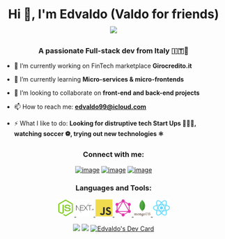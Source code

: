 <h1 align="center">Hi 👋, I'm Edvaldo (Valdo for friends) <img height="40" src="https://emoji.gg/assets/emoji/7333-parrotdance.gif"></h1>
<h3 align="center">A passionate Full-stack dev from Italy 🇮🇹🍕</h3>

- 🔭 I’m currently working on FinTech marketplace **Girocredito.it**

- 🌱 I’m currently learning **Micro-services & micro-frontends**

- 👯 I’m looking to collaborate on **front-end and back-end projects**

- 📫 How to reach me: **edvaldo99@icloud.com**

- ⚡ What I like to do: **Looking for distruptive tech Start Ups 🧑🏻‍💻, watching soccer ⚽️, trying out new technologies ⚛️**

<h3 align="center">Connect with me:</h3>
<div align="center">

[![image](https://img.shields.io/badge/LinkedIn-0077B5?style=for-the-badge&logo=linkedin&logoColor=white)](https://www.linkedin.com/in/edvaldo-g-20a271121/)
[![image](https://img.shields.io/badge/Instagram-E4405F?style=for-the-badge&logo=instagram&logoColor=white)](https://www.instagram.com/valdozzz/)
[![image](https://img.shields.io/badge/Gmail-D14836?style=for-the-badge&logo=gmail&logoColor=white)](mailto:edvaldo99@icloud.com)
  
</div>

<h3 align="center">Languages and Tools:</h3>

<p align="center"> 
  <a href="https://www.w3.org/nodejs/" target="_blank"> 
    <img src="https://raw.githubusercontent.com/devicons/devicon/master/icons/nodejs/nodejs-original.svg" alt="nodejs" width="40" height="40"/> 
  </a>
  <a href="https://nextjs.org/docs/getting-started" target="_blank"> 
    <img src="https://raw.githubusercontent.com/devicons/devicon/master/icons/nextjs/nextjs-original-wordmark.svg" alt="NextJS" width="40" height="40"/> 
  </a> 
  <a href="https://developer.mozilla.org/en-US/docs/Web/JavaScript" target="_blank"> 
    <img src="https://raw.githubusercontent.com/devicons/devicon/master/icons/javascript/javascript-original.svg" alt="javascript" width="40" height="40"/> 
  </a> 
  <a href="https://graphql.org/" target="_blank"> 
    <img src="https://raw.githubusercontent.com/devicons/devicon/master/icons/graphql/graphql-plain.svg" alt="graphql" width="40" height="40"/> 
  </a> 
  <a href="https://www.mongodb.com/" target="_blank"> 
    <img src="https://raw.githubusercontent.com/devicons/devicon/master/icons/mongodb/mongodb-original-wordmark.svg" alt="mongodb" width="40" height="40"/> 
  </a>
  <a href="https://it.reactjs.org/" target="_blank"> 
    <img src="https://raw.githubusercontent.com/devicons/devicon/master/icons/react/react-original.svg" alt="react" width="40" height="40"/> 
  </a>
</p>

<p align= "center">
  <img height= "150" src="https://github-readme-stats.vercel.app/api?username=valdo99&theme=react&show_icons=true&include_all_commits=true" />
  <img height= "150" src="https://github-readme-stats.vercel.app/api/top-langs/?username=valdo99&theme=react&layout=compact" />
  <a href="https://app.daily.dev/valdozzz"><img src="https://api.daily.dev/devcards/1658df05d76a43179cd8e0ca079a922f.png?r=dyf" width="400" alt="Edvaldo's Dev Card"/></a>
</p>
